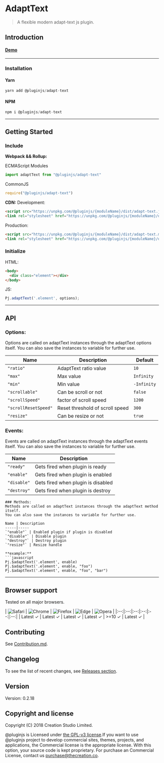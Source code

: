 # AdaptText
> A flexible modern adapt-text js plugin.
## Introduction

#### [Demo]()
---
### Installation

#### Yarn
```javascript
yarn add @pluginjs/adapt-text
```
#### NPM
```javascript
npm i @pluginjs/adapt-text
```
---

## Getting Started
### Include
**Webpack && Rollup:**

ECMAScript Modules
```javascript
import adaptText from "@pluginjs/adapt-text"
```

CommonJS
```javascript
require("@pluginjs/adapt-text")
```

**CDN:**
Development:
```html
<script src="https://unpkg.com/@pluginjs/{moduleName}/dist/adapt-text.js"></script>
<link rel="stylesheet" href="https://unpkg.com/@pluginjs/{moduleName}/dist/adapt-text.css">
```
Production:
```html
<script src="https://unpkg.com/@pluginjs/{moduleName}/dist/adapt-text.min.js"></script>
<link rel="stylesheet" href="https://unpkg.com/@pluginjs/{moduleName}/dist/adapt-text.min.css">
```

### Initialize
HTML:
```html
<body>
  <div class="element"></div>
</body>
```
JS:
```javascript
Pj.adaptText('.element', options);
```
---
## API

### Options:
Options are called on adaptText instances through the adaptText options itself.
You can also save the instances to variable for further use.

Name | Description | Default
-----|--------------|-----
`"ratio"` | AdaptText ratio value | `10`
`"max"` | Max value | `Infinity`
`"min"` | Min value | `-Infinity`
`"scrollable"` | Can be scroll or not | `false`
`"scrollSpeed"` | factor of scroll speed | `1200`
`"scrollResetSpeed"` | Reset threshold of scroll speed | `300`
`"resize"` | Can be resize or not | `true`

### Events:
Events are called on adaptText instances through the adaptText events itself.
You can also save the instances to variable for further use.

Name | Description
-----|-----
`"ready"` | Gets fired when plugin is ready
`"enable"` | Gets fired when plugin is enabled
`"disable"` | Gets fired when plugin is disabled
`"destroy"` | Gets fired when plugin is destroy

```
### Methods:
Methods are called on adaptText instances through the adaptText method itself.
You can also save the instances to variable for further use.

Name | Description
-----|-----
`"enable"` | Enabled plugin if plugin is disabled
`"disable"` | Disable plugin
`"destroy"` | Destroy plugin
`"resize"` | Resize handle

**example:**
```javascript
Pj.$adaptText('.element', enable)
Pj.$adaptText('.element', enable, "foo")
Pj.$adaptText('.element', enable, "foo", "bar")
```



---

## Browser support

Tested on all major browsers.

| <img src="https://raw.githubusercontent.com/alrra/browser-logos/master/src/safari/safari_32x32.png" alt="Safari"> | <img src="https://raw.githubusercontent.com/alrra/browser-logos/master/src/chrome/chrome_32x32.png" alt="Chrome"> | <img src="https://raw.githubusercontent.com/alrra/browser-logos/master/src/firefox/firefox_32x32.png" alt="Firefox"> | <img src="https://raw.githubusercontent.com/alrra/browser-logos/master/src/edge/edge_32x32.png" alt="Edge"> | <img src="https://raw.githubusercontent.com/alrra/browser-logos/master/src/opera/opera_32x32.png" alt="Opera"> |
|:--:|:--:|:--:|:--:|:--:|:--:|
| Latest ✓ | Latest ✓ | Latest ✓ | Latest ✓ | >=10 ✓ | Latest ✓ |

## Contributing
See [Contribution.md](Contribution.md).

## Changelog
To see the list of recent changes, see [Releases section](https://github.com/plugin/plugin.js/releases).

## Version
Version: 0.2.18

## Copyright and license
Copyright (C) 2018 Creation Studio Limited.

@pluginjs is Licensed under [the GPL-v3 license](LICENSE).If you want to use @pluginjs project to develop commercial sites, themes, projects, and applications, the Commercial license is the appropriate license. With this option, your source code is kept proprietary. For purchase an Commercial License, contact us purchase@thecreation.co.